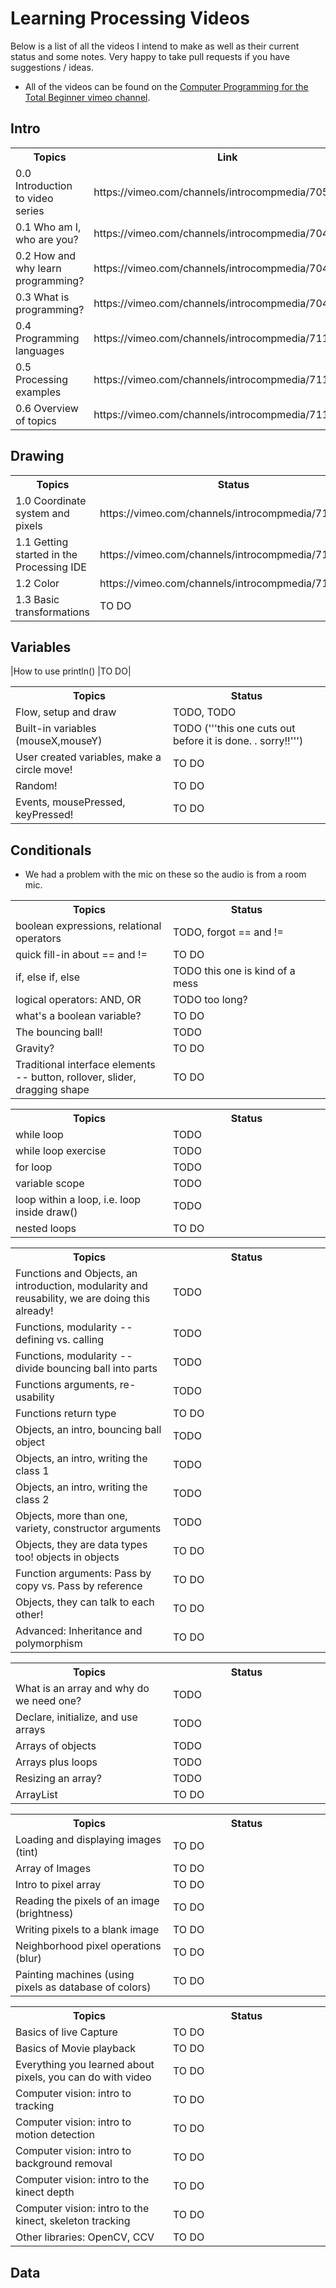 Learning Processing Videos
==========================

Below is a list of all the videos I intend to make as well as their current status and some notes.  Very happy to take pull requests if you have suggestions / ideas.

* All of the videos can be found on the [Computer Programming for the Total Beginner vimeo channel](https://vimeo.com/channels/introcompmedia/).

## Intro

<table>
	<tr><th width=33%>Topics</th><th width=33%>Link</th><th width=33%>notes</th></tr>
	<tr><td>0.0 Introduction to video series</td><td>https://vimeo.com/channels/introcompmedia/70521542</td><td></td></tr>
	<tr><td>0.1 Who am I, who are you?</td><td>https://vimeo.com/channels/introcompmedia/70427341</td><td></td></tr>
	<tr><td>0.2 How and why learn programming?</td><td>https://vimeo.com/channels/introcompmedia/70427342</td><td></td></tr>
	<tr><td>0.3 What is programming?</td><td>https://vimeo.com/channels/introcompmedia/70427343</td><td></td></tr>
	<tr><td>0.4 Programming languages</td><td>https://vimeo.com/channels/introcompmedia/71113840</td><td></td></tr>
	<tr><td>0.5 Processing examples</td><td>https://vimeo.com/channels/introcompmedia/71113842</td><td></td></tr>
	<tr><td>0.6 Overview of topics</td><td>https://vimeo.com/channels/introcompmedia/71113841</td><td></td></tr>

</table>


## Drawing

<table>
	<tr><th width=%>Topics</th><th width = 50%>Status</th></tr>
    <tr><td>1.0 Coordinate system and pixels</td><td>https://vimeo.com/channels/introcompmedia/71517005</td></tr>
    <tr><td>1.1 Getting started in the Processing IDE</td><td>https://vimeo.com/channels/introcompmedia/71517004</td></tr>
    <tr><td>1.2 Color</td><td>https://vimeo.com/channels/introcompmedia/71517006</td></tr>
    <tr><td>1.3 Basic transformations</td><td>TO DO</td></tr>
</table>


## Variables

<table>
	<tr><th width=%>Topics</th><th width = 50%>Status</th></tr>
    <tr><td>Flow, setup and draw</td><td>TODO, TODO</td></tr>
    <tr><td>Built-in variables (mouseX,mouseY)</td><td>TODO ('''this one cuts out before it is done. . sorry!!''')</td></tr>
    <tr><td>User created variables, make a circle move!</td><td>TO DO</td></tr>
    <tr><td>Random!</td><td>TO DO</td></tr>
    <tr><td>Events, mousePressed, keyPressed!</td><td>TO DO</td></tr>
|How to use println() |TO DO|
</table>

## Conditionals
* We had a problem with the mic on these so the audio is from a room mic.

<table>
	<tr><th width=%>Topics</th><th width = 50%>Status</th></tr>
    <tr><td>boolean expressions, relational operators</td><td>TODO, forgot == and !=</td></tr>
    <tr><td>quick fill-in about == and !=</td><td>TO DO</td></tr>
    <tr><td>if, else if, else</td><td>TODO this one is kind of a mess</td></tr>
    <tr><td>logical operators: AND, OR</td><td>TODO too long?</td></tr>
    <tr><td>what's a boolean variable?</td><td>TO DO</td></tr>
    <tr><td>The bouncing ball!</td><td>TODO</td></tr>
    <tr><td>Gravity?</td><td>TO DO</td></tr>
    <tr><td>Traditional interface elements -- button, rollover, slider, dragging shape</td><td>TO DO</td></tr>
</table>

<table>
	<tr><th width=%>Topics</th><th width = 50%>Status</th></tr>
    <tr><td>while loop</td><td>TODO</td></tr>
    <tr><td>while loop exercise</td><td>TODO</td></tr>
    <tr><td>for loop</td><td>TODO</td></tr>
    <tr><td>variable scope</td><td>TODO</td></tr>
    <tr><td>loop within a loop, i.e. loop inside draw()</td><td>TODO</td></tr>
    <tr><td>nested loops</td><td>TO DO</td></tr>
</table>

<table>
	<tr><th width=%>Topics</th><th width = 50%>Status</th></tr>
    <tr><td>Functions and Objects, an introduction, modularity and reusability, we are doing this already!</td><td>TODO</td></tr>
    <tr><td>Functions, modularity -- defining vs. calling</td><td>TODO</td></tr>
    <tr><td>Functions, modularity -- divide bouncing ball into parts</td><td>TODO</td></tr>
    <tr><td>Functions arguments, re-usability</td><td>TODO</td></tr>
    <tr><td>Functions return type</td><td>TO DO</td></tr>
    <tr><td>Objects, an intro, bouncing ball object</td><td>TODO</td></tr>
    <tr><td>Objects, an intro, writing the class 1</td><td>TODO</td></tr>
    <tr><td>Objects, an intro, writing the class 2</td><td>TODO</td></tr>
    <tr><td>Objects, more than one, variety, constructor arguments</td><td>TODO</td></tr>
    <tr><td>Objects, they are data types too!  objects in objects</td><td>TO DO</td></tr>
    <tr><td>Function arguments: Pass by copy vs. Pass by reference</td><td>TO DO</td></tr>
    <tr><td>Objects, they can talk to each other!</td><td>TO DO</td></tr>
    <tr><td>Advanced: Inheritance and polymorphism</td><td>TO DO</td></tr>
</table>

<table>
	<tr><th width=%>Topics</th><th width = 50%>Status</th></tr>
    <tr><td>What is an array and why do we need one?</td><td>TODO</td></tr>
    <tr><td>Declare, initialize, and use arrays</td><td>TODO</td></tr>
    <tr><td>Arrays of objects</td><td>TODO</td></tr>
    <tr><td>Arrays plus loops</td><td>TODO</td></tr>
    <tr><td>Resizing an array?</td><td>TODO</td></tr>
    <tr><td>ArrayList</td><td>TO DO</td></tr>

<table>
	<tr><th width=%>Topics</th><th width = 50%>Status</th></tr>
    <tr><td>Loading and displaying images (tint)</td><td>TO DO</td></tr>
    <tr><td>Array of Images</td><td>TO DO</td></tr>
    <tr><td>Intro to pixel array</td><td>TO DO</td></tr>
    <tr><td>Reading the pixels of an image (brightness)</td><td>TO DO</td></tr>
    <tr><td>Writing pixels to a blank image</td><td>TO DO</td></tr>
    <tr><td>Neighborhood pixel operations (blur)</td><td>TO DO</td></tr>
    <tr><td>Painting machines (using pixels as database of colors)</td><td>TO DO</td></tr>
</table>

<table>
	<tr><th width=%>Topics</th><th width = 50%>Status</th></tr>
    <tr><td>Basics of live Capture</td><td>TO DO</td></tr>
    <tr><td>Basics of Movie playback</td><td>TO DO</td></tr>
    <tr><td>Everything you learned about pixels, you can do with video</td><td>TO DO</td></tr>
    <tr><td>Computer vision: intro to tracking</td><td>TO DO</td></tr>
    <tr><td>Computer vision: intro to motion detection</td><td>TO DO</td></tr>
    <tr><td>Computer vision: intro to background removal</td><td>TO DO</td></tr>
    <tr><td>Computer vision: intro to the kinect depth</td><td>TO DO</td></tr>
    <tr><td>Computer vision: intro to the kinect, skeleton tracking</td><td>TO DO</td></tr>
    <tr><td>Other libraries: OpenCV, CCV</td><td>TO DO</td></tr>
</table>

## Data

